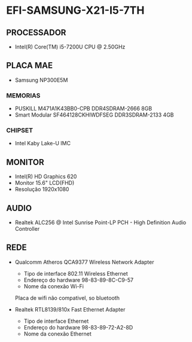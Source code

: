 # EFI-SAMSUNG-X21-I5-7TH

## PROCESSADOR

- Intel(R) Core(TM) i5-7200U CPU @ 2.50GHz

## PLACA MAE

- Samsung NP300E5M
### MEMORIAS
- PUSKILL M471A1K43BB0-CPB DDR4SDRAM-2666 8GB
- Smart Modular SF464128CKHIWDFSEG DDR3SDRAM-2133 4GB
### CHIPSET
- Intel Kaby Lake-U IMC
## MONITOR
- Intel(R) HD Graphics 620
- Monitor 15.6" LCD(FHD)
- Resolução 1920x1080
## AUDIO
- Realtek ALC256 @ Intel Sunrise Point-LP PCH - High Definition Audio Controller
## REDE
- Qualcomm Atheros QCA9377 Wireless Network Adapter
    - Tipo de interface  	802.11 Wireless Ethernet
    - Endereço do hardware  	98-83-89-8C-C9-57
    - Nome da conexão  	Wi-Fi

    Placa de wifi não compativel, so bluetooth
- Realtek RTL8139/810x Fast Ethernet Adapter
    - Tipo de interface  	Ethernet
    - Endereço do hardware  	98-83-89-72-A2-8D
    - Nome da conexão  	Ethernet